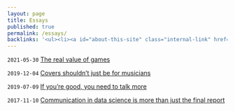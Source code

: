 ```yaml
---
layout: page
title: Essays
published: true
permalink: /essays/
backlinks: '<ul><li><a id="about-this-site" class="internal-link" href="/about-this-site/">About this site</a></li><li><a id="home" class="internal-link" href="/">Home</a></li></ul>'
---
```


`2021-05-30` <a id="the-real-value-of-games" class="internal-link" href="/the-real-value-of-games/">The real value of games</a>

`2019-12-04` <a id="covers-shouldnt-just-be-for-musicians" class="internal-link" href="/covers-shouldnt-just-be-for-musicians/">Covers shouldn’t just be for musicians</a>

`2019-07-09` <a id="talk-more" class="internal-link" href="/talk-more/">If you’re good, you need to talk more</a>

`2017-11-10` <a id="communication-in-data-science" class="internal-link" href="/communication-in-data-science/">Communication in data science is more than just the final report</a>

